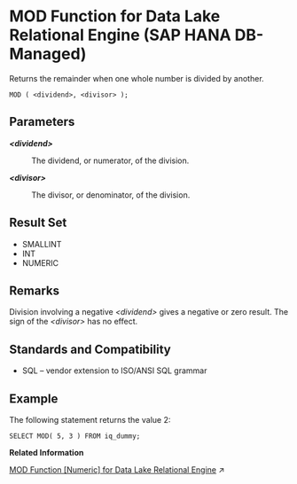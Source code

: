 <!-- loiof5c120d23a114a08951fed08d45fecc1 -->

# MOD Function for Data Lake Relational Engine \(SAP HANA DB-Managed\)

Returns the remainder when one whole number is divided by another.



```
MOD ( <dividend>, <divisor> );
```



<a name="loiof5c120d23a114a08951fed08d45fecc1__section_isy_5fn_vrb"/>

## Parameters


<dl>
<dt><b>

*<dividend\>*

</b></dt>
<dd>

The dividend, or numerator, of the division.



</dd><dt><b>

*<divisor\>*

</b></dt>
<dd>

The divisor, or denominator, of the division.



</dd>
</dl>



<a name="loiof5c120d23a114a08951fed08d45fecc1__section_hd5_vfn_vrb"/>

## Result Set

-   SMALLINT
-   INT
-   NUMERIC



<a name="loiof5c120d23a114a08951fed08d45fecc1__section_ly3_wfn_vrb"/>

## Remarks

Division involving a negative *<dividend\>* gives a negative or zero result. The sign of the *<divisor\>* has no effect.



<a name="loiof5c120d23a114a08951fed08d45fecc1__section_s4b_xfn_vrb"/>

## Standards and Compatibility

-   SQL – vendor extension to ISO/ANSI SQL grammar



<a name="loiof5c120d23a114a08951fed08d45fecc1__section_m1l_xfn_vrb"/>

## Example

The following statement returns the value 2:

```
SELECT MOD( 5, 3 ) FROM iq_dummy;
```

**Related Information**  


[MOD Function \[Numeric\] for Data Lake Relational Engine](https://help.sap.com/viewer/19b3964099384f178ad08f2d348232a9/2024_1_QRC/en-US/a5650e7684f21015b1dcafaf320a4d00.html "Returns the remainder when one whole number is divided by another.") :arrow_upper_right:

